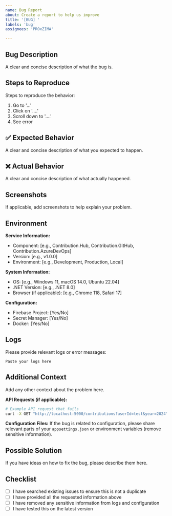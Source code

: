```yaml
---
name: Bug Report
about: Create a report to help us improve
title: '[BUG] '
labels: 'bug'
assignees: 'PROxZIMA'

---
```


## Bug Description
A clear and concise description of what the bug is.

## Steps to Reproduce
Steps to reproduce the behavior:
1. Go to '...'
2. Click on '....'
3. Scroll down to '....'
4. See error

## ✅ Expected Behavior
A clear and concise description of what you expected to happen.

## ❌ Actual Behavior
A clear and concise description of what actually happened.

## Screenshots
If applicable, add screenshots to help explain your problem.

## Environment
**Service Information:**
- Component: [e.g., Contribution.Hub, Contribution.GitHub, Contribution.AzureDevOps]
- Version: [e.g., v1.0.0]
- Environment: [e.g., Development, Production, Local]

**System Information:**
- OS: [e.g., Windows 11, macOS 14.0, Ubuntu 22.04]
- .NET Version: [e.g., .NET 8.0]
- Browser (if applicable): [e.g., Chrome 118, Safari 17]

**Configuration:**
- Firebase Project: [Yes/No]
- Secret Manager: [Yes/No]
- Docker: [Yes/No]

## Logs
Please provide relevant logs or error messages:

```
Paste your logs here
```

## Additional Context
Add any other context about the problem here.

**API Requests (if applicable):**
```bash
# Example API request that fails
curl -X GET "http://localhost:5000/contributions?userId=test&year=2024"
```

**Configuration Files:**
If the bug is related to configuration, please share relevant parts of your `appsettings.json` or environment variables (remove sensitive information).

## Possible Solution
If you have ideas on how to fix the bug, please describe them here.

## Checklist
- [ ] I have searched existing issues to ensure this is not a duplicate
- [ ] I have provided all the requested information above
- [ ] I have removed any sensitive information from logs and configuration
- [ ] I have tested this on the latest version